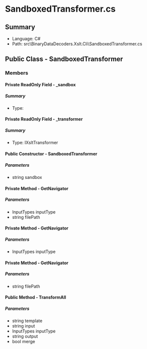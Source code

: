﻿# SandboxedTransformer.cs

## Summary

* Language: C#
* Path: src\BinaryDataDecoders.Xslt.Cli\SandboxedTransformer.cs

## Public Class - SandboxedTransformer

### Members

#### Private ReadOnly Field - _sandbox

##### Summary

 * Type: 

#### Private ReadOnly Field - _transformer

##### Summary

 * Type: IXsltTransformer 

#### Public Constructor - SandboxedTransformer

#####  Parameters

 - string sandbox 

#### Private Method - GetNavigator

#####  Parameters

 - InputTypes inputType 
 - string filePath 

#### Private Method - GetNavigator

#####  Parameters

 - InputTypes inputType 

#### Private Method - GetNavigator

#####  Parameters

 - string filePath 

#### Public Method - TransformAll

#####  Parameters

 - string template 
 - string input 
 - InputTypes inputType 
 - string output 
 - bool merge 

